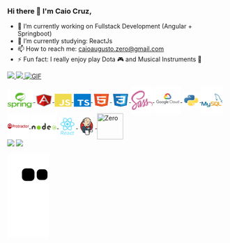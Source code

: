 ### Hi there 👋 I'm Caio Cruz,


- 🔭 I’m currently working on Fullstack Development (Angular + Springboot)
- 🌱 I’m currently studying: ReactJs
- 📫 How to reach me: caioaugusto.zero@gmail.com
- ⚡ Fun fact: I really enjoy play Dota 🎮 and Musical Instruments 🎸 

 <div>
  <a href="https://github.com/CaioZero">
  <img height="150em" src="https://github-readme-stats.vercel.app/api?username=CaioZero&show_icons=true&theme=dracula&include_all_commits=true&count_private=true"/>
  <img height="150em" src="https://github-readme-stats.vercel.app/api/top-langs/?username=CaioZero&layout=compact&langs_count=7&theme=dracula"/>
  <img height=150 width=300 alt="GIF" src="https://github.com/abhisheknaiidu/abhisheknaiidu/blob/master/code.gif?raw=true"/>
</div>

<div style="display: inline_block"><br>
  <img align="center" title="Springboot" height="50" width="60" src="https://raw.githubusercontent.com/devicons/devicon/master/icons/spring/spring-original-wordmark.svg">
  <img align="center" title="Angular" height="30" width="40" src="https://raw.githubusercontent.com/devicons/devicon/master/icons/angularjs/angularjs-original.svg">
  <img align="center" title="Javascript" height="30" width="40" src="https://raw.githubusercontent.com/devicons/devicon/master/icons/javascript/javascript-plain.svg">
  <img align="center" title="Typescript" height="30" width="40" src="https://raw.githubusercontent.com/devicons/devicon/master/icons/typescript/typescript-plain.svg">
  <img align="center" title="HTML" height="30" width="40" src="https://raw.githubusercontent.com/devicons/devicon/master/icons/html5/html5-original.svg">
  <img align="center" title="CSS" height="30" width="40" src="https://raw.githubusercontent.com/devicons/devicon/master/icons/css3/css3-original.svg">
  <img align="center" title="Sass" height="60" width="50" src="https://raw.githubusercontent.com/devicons/devicon/master/icons/sass/sass-original.svg">
  <img align="center" title="Google Cloud Platform" height="60" width="60" src="https://raw.githubusercontent.com/devicons/devicon/master/icons/googlecloud/googlecloud-original-wordmark.svg">
  <img align="center" title="Python" height="30" width="40" src="https://raw.githubusercontent.com/devicons/devicon/master/icons/python/python-original.svg">
  <img align="center" title="MySql" height="60" width="50" src="https://raw.githubusercontent.com/devicons/devicon/master/icons/mysql/mysql-original-wordmark.svg">
  <img align="center" title="Protractor" height="60" width="50" src="https://raw.githubusercontent.com/devicons/devicon/master/icons/protractor/protractor-plain-wordmark.svg">
  <img align="center" title="Node" height="60" width="60" src="https://raw.githubusercontent.com/devicons/devicon/master/icons/nodejs/nodejs-original-wordmark.svg">
   <img align="center" title="React" height="40" width="40" src="https://raw.githubusercontent.com/devicons/devicon/master/icons/react/react-original-wordmark.svg">
  <img align="center" title="Jenkins" height="40" width="40" src="https://raw.githubusercontent.com/devicons/devicon/master/icons/jenkins/jenkins-original.svg">
  <img align="center" title="Zero" height="60" width="60"src="https://c.tenor.com/0ckvep-uNysAAAAC/megaman-zero.gif">
</div>
  
  <div> 
  <a title="caioaugusto.zero@gmail.com" href ="mailto:caioaugusto.zero@gmail.com"><img src="https://img.shields.io/badge/Gmail-D14836?style=for-the-badge&logo=gmail&logoColor=white" target="_blank"></a>
  <a title="Caio Augusto LinkedIn" href="https://www.linkedin.com/in/caioaugustozero/" target="_blank"><img src="https://img.shields.io/badge/-LinkedIn-%230077B5?style=for-the-badge&logo=linkedin&logoColor=white" target="_blank"></a> 
 
  ![Snake animation](https://github.com/rafaballerini/rafaballerini/blob/output/github-contribution-grid-snake.svg)
   
</div>
